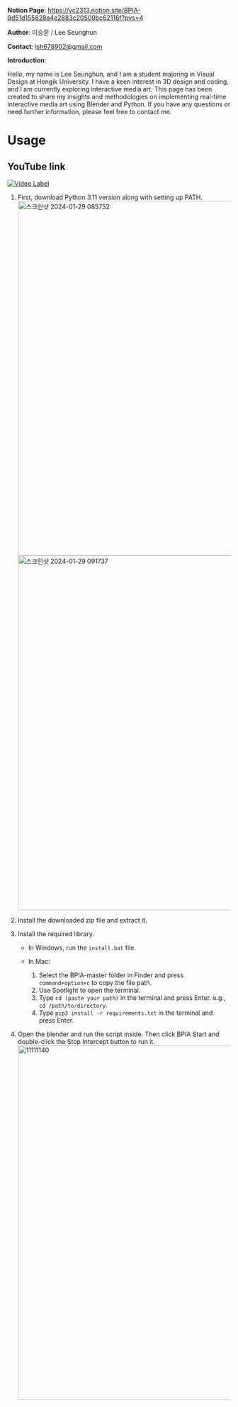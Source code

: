 **Notion Page**: https://yc2313.notion.site/BPIA-9d51d155828a4e2883c20509bc62116f?pvs=4

**Author**: 이승훈 / Lee Seunghun

**Contact**: lsh678902@gmail.com

**Introduction**:

Hello, my name is Lee Seunghun, and I am a student majoring in Visual Design at Hongik University. I have a keen interest in 3D design and coding, and I am currently exploring interactive media art. This page has been created to share my insights and methodologies on implementing real-time interactive media art using Blender and Python. If you have any questions or need further information, please feel free to contact me.

# Usage
## YouTube link
[![Video Label](http://img.youtube.com/vi/S588BwmMzGo/0.jpg)](https://youtu.be/S588BwmMzGo)
1. First, download Python 3.11 version along with setting up PATH.
   <img width="800" alt="스크린샷 2024-01-29 085752" src="https://github.com/engmung/BPIA/assets/122682380/506ac684-ce20-43be-9fd7-5577e927b255">
   <img width="800" alt="스크린샷 2024-01-29 091737" src="https://github.com/engmung/BPIA/assets/122682380/aabe2fc4-2b4a-45a4-ae15-e284d61fb7de">

2. Install the downloaded zip file and extract it.

3. Install the required library.
   - In Windows, run the `install.bat` file.
   
   - In Mac:
     1. Select the BPIA-master folder in Finder and press `command+option+c` to copy the file path.
     2. Use Spotlight to open the terminal.
     3. Type `cd (paste your path)` in the terminal and press Enter. e.g., `cd /path/to/directory`.
     4. Type `pip3 install -r requirements.txt` in the terminal and press Enter.
    
4. Open the blender and run the script inside. Then click BPIA Start and double-click the Stop Intercept button to run it.
    <img width="800" alt="11111140" src="https://github.com/engmung/BPIA/assets/122682380/c4adddf5-642e-4746-b1e2-64342b12eea0">

